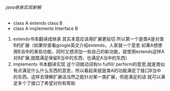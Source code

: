 
###### java继承实现新解

* class A extends class B
* class A implements Interface B
1. extends书本翻译成继承 其实本意应该用扩展更贴切 所以第一个是类A是对类B的扩展（如果你查看google英文介绍extends，人家就一个意思 如果A想使用B当中的某些功能，同时又想添加一些自己的新功能，就使用extends这样A对B扩展,就既满足保留B当中的东西，也满足A当中的东西）
2. implements 书本翻译实现 这个词做动词有to fulfill/ perform的意思,就是类似有点满足什么什么东西的意思，所以看起来就是类A的功能满足了接口B当中的东西。这样去理解扩展话当然之能针对某一类扩展，但是满足的话 就可以满足多个了接口了希望对你有帮助
